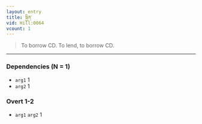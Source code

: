 ```yaml
---
layout: entry
title: སྐྱིན་
vid: Hill:0064
vcount: 1
---
```

> To borrow CD\. To lend, to borrow CD\.


---

### Dependencies (N = 1)
* `arg1` 1
* `arg2` 1


### Overt 1-2
* `arg1` `arg2` 1
